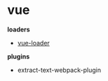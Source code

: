 # vue
**loaders**
- [vue-loader](https://github.com/vuejs/vue-loader)

**plugins**
- extract-text-webpack-plugin

